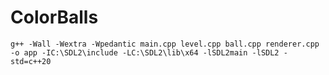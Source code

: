 # ColorBalls

`g++ -Wall -Wextra -Wpedantic main.cpp level.cpp ball.cpp renderer.cpp -o app -IC:\SDL2\include -LC:\SDL2\lib\x64 -lSDL2main -lSDL2 -std=c++20`